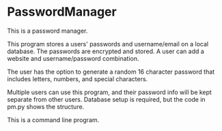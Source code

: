# PasswordManager

This is a password manager.

This program stores a users' passwords and username/email on a local database.
The passwords are encrypted and stored. A user can add a website and username/password
combination.

The user has the option to generate a random 16 character password that includes 
letters, numbers, and special characters.

Multiple users can use this program, and their password info will be kept separate from
other users. Database setup is required, but the code in pm.py shows the structure.

This is a command line program.
